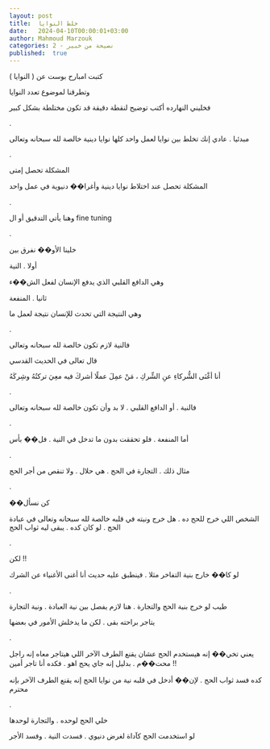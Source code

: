 ```yaml
---
layout: post
title:  خلط النوايا
date:   2024-04-10T00:00:01+03:00
author: Mahmoud Marzouk
categories: 2 - نصيحة من خبير
published:  true
---
```

كتبت امبارح بوست عن ( النوايا )

وتطرقنا لموضوع تعدد النوايا

فخليني النهارده أكتب توضيح لنقطة دقيقة قد تكون مختلطة بشكل
كبير

.

مبدئيا . عادي إنك تخلط بين نوايا لعمل واحد كلها نوايا دينية خالصة لله
سبحانه وتعالى

.

المشكلة تحصل إمتى

المشكلة تحصل عند اختلاط نوايا دينية وأغرا�� دنيوية في عمل
واحد

.

وهنا يأتي التدقيق أو ال fine tuning

.

خلينا الأو�� نفرق بين

أولا . النية

وهي الدافع القلبي الذي يدفع الإنسان لفعل الش��ء

ثانيا . المنفعة

وهي النتيجة التي تحدث للإنسان نتيجة لعمل ما

.

فالنية لازم تكون خالصة لله سبحانه وتعالى

قال تعالى في الحديث القدسي

أنا أغْنَى الشُّركاءِ عنِ الشِّركِ ، مَنْ عمِلَ عملًا أشركَ فيه معِيَ تركتُهُ
وشِركَهُ

.

فالنية . أو الدافع القلبي . لا بد وأن تكون خالصة لله سبحانه
وتعالى

.

أما المنفعة . فلو تحققت بدون ما تدخل في النية . فل�� بأس

.

مثال ذلك . التجارة في الحج . هي حلال . ولا تنقص من أجر الحج

.

��كن نسأل

الشخص اللي خرج للحج ده . هل خرج ونيته في قلبه خالصة لله سبحانه وتعالى
في عبادة الحج . لو كان كده . يبقى ليه ثواب الحج

.

لكن !!

لو كا�� خارج بنية التفاخر مثلا . فينطبق عليه حديث أنا أغنى الأغنياء عن
الشرك

.

طيب لو خرج بنية الحج والتجارة . هنا لازم يفصل بين نية العبادة . ونية
التجارة

يتاجر براحته بقى . لكن ما يدخلش الأمور في بعضها

.

يعني تخي�� إنه هيستخدم الحج عشان يقنع الطرف الآخر اللي هيتاجر معاه إنه
راجل محت��م . بدليل إنه جاي يحج اهو . فكده أنا تاجر أمين !!

كده فسد ثواب الحج . لإن�� أدخل في قلبه نية من نوايا الحج إنه يقنع الطرف
الآخر بإنه محترم

.

خلي الحج لوحده . والتجارة لوحدها

لو استخدمت الحج كآداة لغرض دنيوي . فسدت النية . وفسد الأجر
